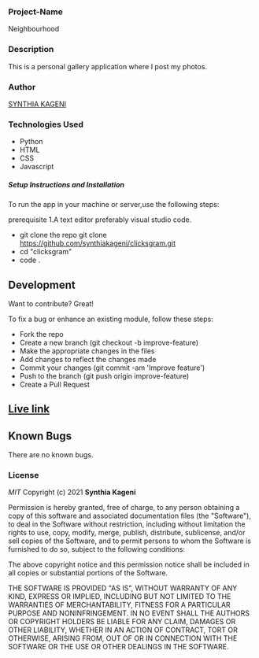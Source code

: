 ### Project-Name
Neighbourhood
### Description
This is a  personal gallery application where I  post my photos.
### Author
<a href="https://github.com/synthiakageni"> SYNTHIA KAGENI</a>


### Technologies Used

- Python
- HTML
- CSS
- Javascript



##### Setup Instructions and Installation

To run the app in your machine or server,use the following steps:

prerequisite
1.A text editor preferably visual studio code.

- git clone the repo git clone https://github.com/synthiakageni/clicksgram.git
- cd "clicksgram"
- code .



## Development

Want to contribute? Great!

To fix a bug or enhance an existing module, follow these steps:
- Fork the repo
- Create a new branch (git checkout -b improve-feature)
- Make the appropriate changes in the files
- Add changes to reflect the changes made
- Commit your changes (git commit -am 'Improve feature')
- Push to the branch (git push origin improve-feature)
- Create a Pull Request
## [Live link](https://powerful-journey-84004.herokuapp.com/)
## Known Bugs

There are no known bugs.
### License

*MIT*
Copyright (c) 2021 **Synthia Kageni**

Permission is hereby granted, free of charge, to any person obtaining a copy of this software and associated documentation files (the "Software"), to deal in the Software without restriction, including without limitation the rights to use, copy, modify, merge, publish, distribute, sublicense, and/or sell copies of the Software, and to permit persons to whom the Software is furnished to do so, subject to the following conditions:

The above copyright notice and this permission notice shall be included in all copies or substantial portions of the Software.

THE SOFTWARE IS PROVIDED "AS IS", WITHOUT WARRANTY OF ANY KIND, EXPRESS OR IMPLIED, INCLUDING BUT NOT LIMITED TO THE WARRANTIES OF MERCHANTABILITY, FITNESS FOR A PARTICULAR PURPOSE AND NONINFRINGEMENT. IN NO EVENT SHALL THE AUTHORS OR COPYRIGHT HOLDERS BE LIABLE FOR ANY CLAIM, DAMAGES OR OTHER LIABILITY, WHETHER IN AN ACTION OF CONTRACT, TORT OR OTHERWISE, ARISING FROM, OUT OF OR IN CONNECTION WITH THE SOFTWARE OR THE USE OR OTHER DEALINGS IN THE SOFTWARE.